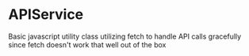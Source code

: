 # APIService
Basic javascript utility class utilizing fetch to handle API calls gracefully since fetch doesn't work that well out of the box
